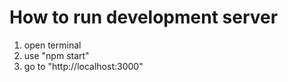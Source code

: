 # How to run development server

1. open terminal
2. use "npm start"
3. go to "http://localhost:3000"
